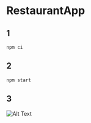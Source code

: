 # RestaurantApp

## 1

```
npm ci
```

## 2

```
npm start
```

## 3

![Alt Text](https://media.giphy.com/media/v1.Y2lkPTc5MGI3NjExNTZ1dzh6MHV4MGs4M2JmcmthdDQxdnVkOWU2NmI5ZmJhMWZodWpoNCZlcD12MV9pbnRlcm5hbF9naWZfYnlfaWQmY3Q9Zw/111ebonMs90YLu/giphy.gif)
